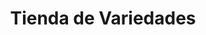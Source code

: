 ---
title: "Tienda de Variedades"
url: /ciudad-satelite/tienda-de-variedades-calle-13/
shop: comodidad
---
